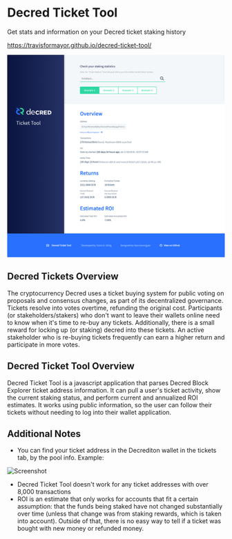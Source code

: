# Decred Ticket Tool

Get stats and information on your Decred ticket staking history

<https://travisformayor.github.io/decred-ticket-tool/>

![Screenshot](/img/tickettoolscreen.png)

## Decred Tickets Overview

The cryptocurrency Decred uses a ticket buying system for public voting on proposals and consensus changes, as part of its decentralized governance. Tickets resolve into votes overtime, refunding the original cost. Participants (or stakeholders/stakers) who don't want to leave their wallets online need to know when it's time to re-buy any tickets. Additionally, there is a small reward for locking up (or staking) decred into these tickets. An active stakeholder who is re-buying tickets frequently can earn a higher return and participate in more votes.

## Decred Ticket Tool Overview

Decred Ticket Tool is a javascript application that parses Decred Block Explorer ticket address information. It can pull a user's ticket activity, show the current staking status, and perform current and annualized ROI estimates. It works using public information, so the user can follow their tickets without needing to log into their wallet application.

## Additional Notes

- You can find your ticket address in the Decrediton wallet in the tickets tab, by the pool info. Example:

![Screenshot](/img/decrediton-example.png)

- Decred Ticket Tool doesn't work for any ticket addresses with over 8,000 transactions
- ROI is an estimate that only works for accounts that fit a certain assumption: that the funds being staked have not changed substantially over time (unless that change was from staking rewards, which is taken into account). Outside of that, there is no easy way to tell if a ticket was bought with new money or refunded money.
